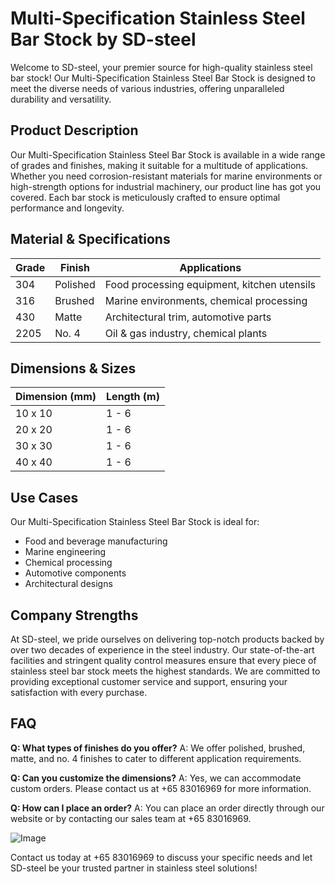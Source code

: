 # Multi-Specification Stainless Steel Bar Stock by SD-steel

Welcome to SD-steel, your premier source for high-quality stainless steel bar stock! Our Multi-Specification Stainless Steel Bar Stock is designed to meet the diverse needs of various industries, offering unparalleled durability and versatility.

## Product Description

Our Multi-Specification Stainless Steel Bar Stock is available in a wide range of grades and finishes, making it suitable for a multitude of applications. Whether you need corrosion-resistant materials for marine environments or high-strength options for industrial machinery, our product line has got you covered. Each bar stock is meticulously crafted to ensure optimal performance and longevity.

## Material & Specifications

| Grade | Finish | Applications |
|-------|--------|--------------|
| 304    | Polished | Food processing equipment, kitchen utensils |
| 316    | Brushed | Marine environments, chemical processing |
| 430    | Matte   | Architectural trim, automotive parts |
| 2205  | No. 4   | Oil & gas industry, chemical plants |

## Dimensions & Sizes

| Dimension (mm) | Length (m) |
|----------------|------------|
| 10 x 10        | 1 - 6      |
| 20 x 20        | 1 - 6      |
| 30 x 30        | 1 - 6      |
| 40 x 40        | 1 - 6      |

## Use Cases

Our Multi-Specification Stainless Steel Bar Stock is ideal for:
- Food and beverage manufacturing
- Marine engineering
- Chemical processing
- Automotive components
- Architectural designs

## Company Strengths

At SD-steel, we pride ourselves on delivering top-notch products backed by over two decades of experience in the steel industry. Our state-of-the-art facilities and stringent quality control measures ensure that every piece of stainless steel bar stock meets the highest standards. We are committed to providing exceptional customer service and support, ensuring your satisfaction with every purchase.

## FAQ

**Q: What types of finishes do you offer?**
A: We offer polished, brushed, matte, and no. 4 finishes to cater to different application requirements.

**Q: Can you customize the dimensions?**
A: Yes, we can accommodate custom orders. Please contact us at +65 83016969 for more information.

**Q: How can I place an order?**
A: You can place an order directly through our website or by contacting our sales team at +65 83016969.

![Image](https://github.com/user-attachments/assets/2567258e-e124-4816-932d-1809bd27ef0b)

Contact us today at +65 83016969 to discuss your specific needs and let SD-steel be your trusted partner in stainless steel solutions!